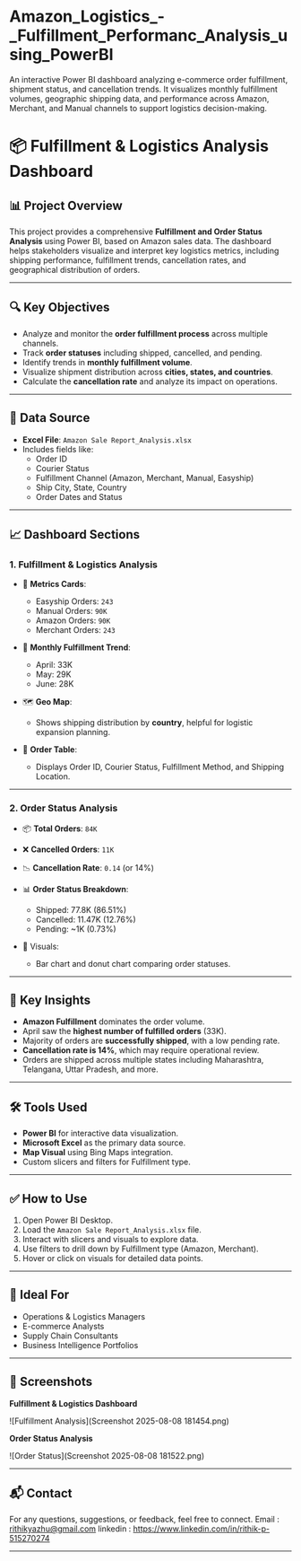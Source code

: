 # Amazon_Logistics_-_Fulfillment_Performanc_Analysis_using_PowerBI
An interactive Power BI dashboard analyzing e-commerce order fulfillment, shipment status, and cancellation trends. It visualizes monthly fulfillment volumes, geographic shipping data, and performance across Amazon, Merchant, and Manual channels to support logistics decision-making.

# 📦 Fulfillment & Logistics Analysis Dashboard

## 📊 Project Overview

This project provides a comprehensive **Fulfillment and Order Status Analysis** using Power BI, based on Amazon sales data. The dashboard helps stakeholders visualize and interpret key logistics metrics, including shipping performance, fulfillment trends, cancellation rates, and geographical distribution of orders.

---

## 🔍 Key Objectives

- Analyze and monitor the **order fulfillment process** across multiple channels.
- Track **order statuses** including shipped, cancelled, and pending.
- Identify trends in **monthly fulfillment volume**.
- Visualize shipment distribution across **cities, states, and countries**.
- Calculate the **cancellation rate** and analyze its impact on operations.

---

## 📌 Data Source

- **Excel File**: `Amazon Sale Report_Analysis.xlsx`
- Includes fields like:
  - Order ID
  - Courier Status
  - Fulfillment Channel (Amazon, Merchant, Manual, Easyship)
  - Ship City, State, Country
  - Order Dates and Status

---

## 📈 Dashboard Sections

### 1. **Fulfillment & Logistics Analysis**

- 🔢 **Metrics Cards**:
  - Easyship Orders: `243`
  - Manual Orders: `90K`
  - Amazon Orders: `90K`
  - Merchant Orders: `243`
  
- 📅 **Monthly Fulfillment Trend**:
  - April: 33K
  - May: 29K
  - June: 28K
  
- 🗺️ **Geo Map**:
  - Shows shipping distribution by **country**, helpful for logistic expansion planning.
  
- 📄 **Order Table**:
  - Displays Order ID, Courier Status, Fulfillment Method, and Shipping Location.

---

### 2. **Order Status Analysis**

- 📦 **Total Orders**: `84K`
- ❌ **Cancelled Orders**: `11K`
- 📉 **Cancellation Rate**: `0.14` (or 14%)

- 📊 **Order Status Breakdown**:
  - Shipped: 77.8K (86.51%)
  - Cancelled: 11.47K (12.76%)
  - Pending: ~1K (0.73%)

- 📘 Visuals:
  - Bar chart and donut chart comparing order statuses.

---

## 📌 Key Insights

- **Amazon Fulfillment** dominates the order volume.
- April saw the **highest number of fulfilled orders** (33K).
- Majority of orders are **successfully shipped**, with a low pending rate.
- **Cancellation rate is 14%**, which may require operational review.
- Orders are shipped across multiple states including Maharashtra, Telangana, Uttar Pradesh, and more.

---

## 🛠️ Tools Used

- **Power BI** for interactive data visualization.
- **Microsoft Excel** as the primary data source.
- **Map Visual** using Bing Maps integration.
- Custom slicers and filters for Fulfillment type.

---

## ✅ How to Use

1. Open Power BI Desktop.
2. Load the `Amazon Sale Report_Analysis.xlsx` file.
3. Interact with slicers and visuals to explore data.
4. Use filters to drill down by Fulfillment type (Amazon, Merchant).
5. Hover or click on visuals for detailed data points.

---

## 📌 Ideal For

- Operations & Logistics Managers
- E-commerce Analysts
- Supply Chain Consultants
- Business Intelligence Portfolios

---

## 📸 Screenshots

**Fulfillment & Logistics Dashboard**

![Fulfillment Analysis](Screenshot 2025-08-08 181454.png)

**Order Status Analysis**

![Order Status](Screenshot 2025-08-08 181522.png)

---

## 📬 Contact

For any questions, suggestions, or feedback, feel free to connect.
Email : rithikyazhu@gmail.com
linkedin : https://www.linkedin.com/in/rithik-p-515270274

---

